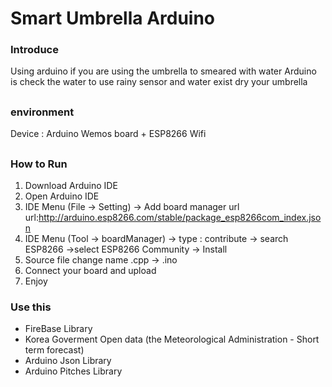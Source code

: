 # Smart Umbrella Arduino
### Introduce
Using arduino if you are using the umbrella to smeared with water
Arduino  is check the water to use rainy sensor and water exist 
dry your umbrella

##
### environment
Device : Arduino Wemos board + ESP8266 Wifi

##
### How to Run
1. Download Arduino IDE 
2. Open Arduino IDE
3. IDE Menu (File -> Setting) -> Add board manager url
url:http://arduino.esp8266.com/stable/package_esp8266com_index.json
4. IDE Menu (Tool -> boardManager) -> type : contribute -> search ESP8266 ->select ESP8266 Community -> Install
5. Source file change name .cpp -> .ino
6. Connect your board and upload
7. Enjoy

### Use this
- FireBase Library
- Korea Goverment Open data (the Meteorological Administration - Short term forecast)
- Arduino Json Library
- Arduino Pitches Library
